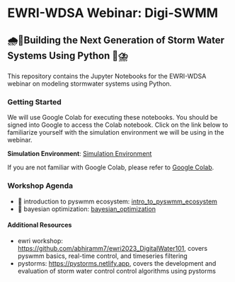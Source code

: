 # EWRI-WDSA Webinar: Digi-SWMM
## 🌧️🐍Building the Next Generation of Storm Water Systems Using Python 🐍⛈️

This repository contains the Jupyter Notebooks for the EWRI-WDSA webinar on modeling stormwater systems using Python.

### Getting Started

We will use Google Colab for executing these notebooks. You should be signed into Google to access the Colab notebook. Click on the link below to familiarize yourself with the simulation environment we will be using in the webinar.

**Simulation Environment**: [Simulation Environment](https://colab.research.google.com/github/abhiramm7/digi-swmm/blob/main/getting_started.ipynb)

If you are not familiar with Google Colab, please refer to [Google Colab](https://colab.research.google.com).

### Workshop Agenda

- 🐍 introduction to pyswmm ecosystem: [intro_to_pyswmm_ecosystem](https://colab.research.google.com/github/abhiramm7/digi-swmm/blob/main/intro_to_pyswmm_ecosystem.ipynb)
- 👻 bayesian optimization: [bayesian_optimization](https://colab.research.google.com/github/kLabUM/pystorms/blob/master/tutorials/RTC101-BayesianOptimization.ipynb)

#### Additional Resources 
- ewri workshop: https://github.com/abhiramm7/ewri2023_DigitalWater101, covers pyswmm basics, real-time control, and 
  timeseries filtering
- pystorms: https://pystorms.netlify.app, covers the development and evaluation of storm water control control 
  algorithms using pystorms
